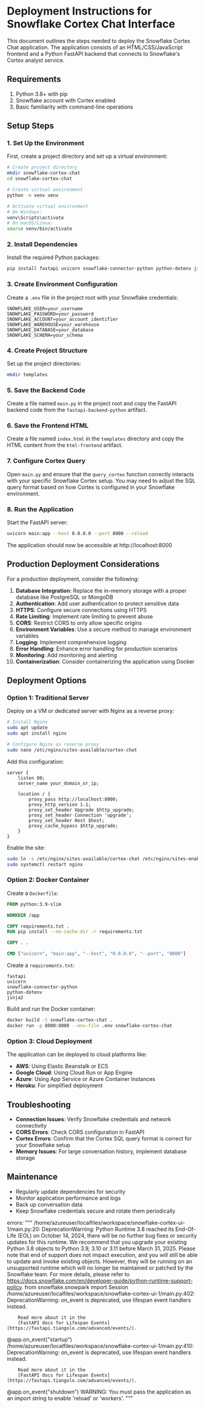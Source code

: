 # Deployment Instructions for Snowflake Cortex Chat Interface

This document outlines the steps needed to deploy the Snowflake Cortex Chat application. The application consists of an HTML/CSS/JavaScript frontend and a Python FastAPI backend that connects to Snowflake's Cortex analyst service.

## Requirements

1. Python 3.8+ with pip
2. Snowflake account with Cortex enabled
3. Basic familiarity with command-line operations

## Setup Steps

### 1. Set Up the Environment

First, create a project directory and set up a virtual environment:

```bash
# Create project directory
mkdir snowflake-cortex-chat
cd snowflake-cortex-chat

# Create virtual environment
python -m venv venv

# Activate virtual environment
# On Windows:
venv\Scripts\activate
# On macOS/Linux:
source venv/bin/activate
```

### 2. Install Dependencies

Install the required Python packages:

```bash
pip install fastapi uvicorn snowflake-connector-python python-dotenv jinja2
```

### 3. Create Environment Configuration

Create a `.env` file in the project root with your Snowflake credentials:

```
SNOWFLAKE_USER=your_username
SNOWFLAKE_PASSWORD=your_password
SNOWFLAKE_ACCOUNT=your_account_identifier
SNOWFLAKE_WAREHOUSE=your_warehouse
SNOWFLAKE_DATABASE=your_database
SNOWFLAKE_SCHEMA=your_schema
```

### 4. Create Project Structure

Set up the project directories:

```bash
mkdir templates
```

### 5. Save the Backend Code

Create a file named `main.py` in the project root and copy the FastAPI backend code from the `fastapi-backend-python` artifact.

### 6. Save the Frontend HTML

Create a file named `index.html` in the `templates` directory and copy the HTML content from the `html-frontend` artifact.

### 7. Configure Cortex Query

Open `main.py` and ensure that the `query_cortex` function correctly interacts with your specific Snowflake Cortex setup. You may need to adjust the SQL query format based on how Cortex is configured in your Snowflake environment.

### 8. Run the Application

Start the FastAPI server:

```bash
uvicorn main:app --host 0.0.0.0 --port 8000 --reload
```

The application should now be accessible at http://localhost:8000

## Production Deployment Considerations

For a production deployment, consider the following:

1. **Database Integration**: Replace the in-memory storage with a proper database like PostgreSQL or MongoDB
2. **Authentication**: Add user authentication to protect sensitive data
3. **HTTPS**: Configure secure connections using HTTPS
4. **Rate Limiting**: Implement rate limiting to prevent abuse
5. **CORS**: Restrict CORS to only allow specific origins
6. **Environment Variables**: Use a secure method to manage environment variables
7. **Logging**: Implement comprehensive logging
8. **Error Handling**: Enhance error handling for production scenarios
9. **Monitoring**: Add monitoring and alerting
10. **Containerization**: Consider containerizing the application using Docker

## Deployment Options

### Option 1: Traditional Server

Deploy on a VM or dedicated server with Nginx as a reverse proxy:

```bash
# Install Nginx
sudo apt update
sudo apt install nginx

# Configure Nginx as reverse proxy
sudo nano /etc/nginx/sites-available/cortex-chat
```

Add this configuration:

```
server {
    listen 80;
    server_name your_domain_or_ip;

    location / {
        proxy_pass http://localhost:8000;
        proxy_http_version 1.1;
        proxy_set_header Upgrade $http_upgrade;
        proxy_set_header Connection 'upgrade';
        proxy_set_header Host $host;
        proxy_cache_bypass $http_upgrade;
    }
}
```

Enable the site:

```bash
sudo ln -s /etc/nginx/sites-available/cortex-chat /etc/nginx/sites-enabled/
sudo systemctl restart nginx
```

### Option 2: Docker Container

Create a `Dockerfile`:

```Dockerfile
FROM python:3.9-slim

WORKDIR /app

COPY requirements.txt .
RUN pip install --no-cache-dir -r requirements.txt

COPY . .

CMD ["uvicorn", "main:app", "--host", "0.0.0.0", "--port", "8000"]
```

Create a `requirements.txt`:

```
fastapi
uvicorn
snowflake-connector-python
python-dotenv
jinja2
```

Build and run the Docker container:

```bash
docker build -t snowflake-cortex-chat .
docker run -p 8000:8000 --env-file .env snowflake-cortex-chat
```

### Option 3: Cloud Deployment

The application can be deployed to cloud platforms like:

- **AWS**: Using Elastic Beanstalk or ECS
- **Google Cloud**: Using Cloud Run or App Engine
- **Azure**: Using App Service or Azure Container Instances
- **Heroku**: For simplified deployment

## Troubleshooting

- **Connection Issues**: Verify Snowflake credentials and network connectivity
- **CORS Errors**: Check CORS configuration in FastAPI
- **Cortex Errors**: Confirm that the Cortex SQL query format is correct for your Snowflake setup
- **Memory Issues**: For large conversation history, implement database storage

## Maintenance

- Regularly update dependencies for security
- Monitor application performance and logs
- Back up conversation data
- Keep Snowflake credentials secure and rotate them periodically


errors: """
/home/azureuser/localfiles/workspace/snowflake-cortex-ui-1/main.py:20: DeprecationWarning: Python Runtime 3.8 reached its End-Of-Life (EOL) on October 14, 2024, there will be no further bug fixes or security updates for this runtime. We recommend that you upgrade your existing Python 3.8 objects to Python 3.9, 3.10 or 3.11 before March 31, 2025. Please note that end of support does not impact execution, and you will still be able to update and invoke existing objects. However, they will be running on an unsupported runtime which will no longer be maintained or patched by the Snowflake team. For more details, please refer to https://docs.snowflake.com/en/developer-guide/python-runtime-support-policy.
  from snowflake.snowpark import Session
/home/azureuser/localfiles/workspace/snowflake-cortex-ui-1/main.py:402: DeprecationWarning: 
        on_event is deprecated, use lifespan event handlers instead.

        Read more about it in the
        [FastAPI docs for Lifespan Events](https://fastapi.tiangolo.com/advanced/events/).
        
  @app.on_event("startup")
/home/azureuser/localfiles/workspace/snowflake-cortex-ui-1/main.py:410: DeprecationWarning: 
        on_event is deprecated, use lifespan event handlers instead.

        Read more about it in the
        [FastAPI docs for Lifespan Events](https://fastapi.tiangolo.com/advanced/events/).
        
  @app.on_event("shutdown")
WARNING:  You must pass the application as an import string to enable 'reload' or 'workers'.
"""
